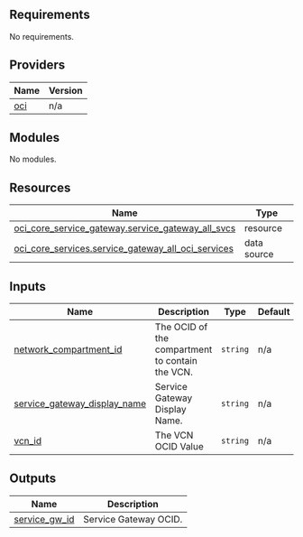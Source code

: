 <!-- BEGIN_TF_DOCS -->
## Requirements

No requirements.

## Providers

| Name | Version |
|------|---------|
| <a name="provider_oci"></a> [oci](#provider\_oci) | n/a |

## Modules

No modules.

## Resources

| Name | Type |
|------|------|
| [oci_core_service_gateway.service_gateway_all_svcs](https://registry.terraform.io/providers/oracle/oci/latest/docs/resources/core_service_gateway) | resource |
| [oci_core_services.service_gateway_all_oci_services](https://registry.terraform.io/providers/oracle/oci/latest/docs/data-sources/core_services) | data source |

## Inputs

| Name | Description | Type | Default | Required |
|------|-------------|------|---------|:--------:|
| <a name="input_network_compartment_id"></a> [network\_compartment\_id](#input\_network\_compartment\_id) | The OCID of the compartment to contain the VCN. | `string` | n/a | yes |
| <a name="input_service_gateway_display_name"></a> [service\_gateway\_display\_name](#input\_service\_gateway\_display\_name) | Service Gateway Display Name. | `string` | n/a | yes |
| <a name="input_vcn_id"></a> [vcn\_id](#input\_vcn\_id) | The VCN OCID Value | `string` | n/a | yes |

## Outputs

| Name | Description |
|------|-------------|
| <a name="output_service_gw_id"></a> [service\_gw\_id](#output\_service\_gw\_id) | Service Gateway OCID. |
<!-- END_TF_DOCS -->